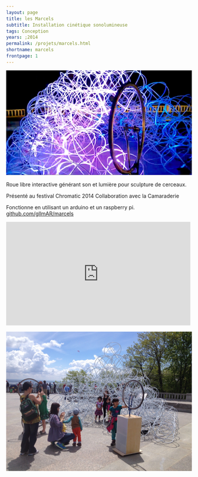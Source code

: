 ```yaml
---
layout: page
title: les Marcels
subtitle: Installation cinétique sonolumineuse
tags: Conception
years: ;2014
permalink: /projets/marcels.html
shortname: marcels
frontpage: 1
---
```

![marcels](../../assets/img/img_marcels_01.jpg)

Roue libre interactive générant son et lumière pour sculpture de cerceaux.

Présenté au festival Chromatic 2014
Collaboration avec la Camaraderie

Fonctionne en utilisant un arduino et un raspberry pi.
[github.com/gllmAR/marcels](https://github.com/gllmAR/marcels)

<iframe src="https://player.vimeo.com/video/153628286?title=0&byline=0&portrait=0" width="500" height="281" frameborder="0" webkitallowfullscreen mozallowfullscreen allowfullscreen></iframe>


![marcels](../../assets/img/img_marcels_02.jpg)
